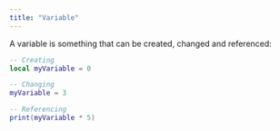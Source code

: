 ```yaml
---
title: "Variable"
---
```


A variable is something that can be created, changed and referenced:

```lua
-- Creating
local myVariable = 0

-- Changing
myVariable = 3

-- Referencing
print(myVariable * 5)
```
